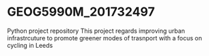 # GEOG5990M_201732497
Python project repository
This project regards improving urban infrastrcuture to promote greener modes of trasnport with a focus on cycling in Leeds
